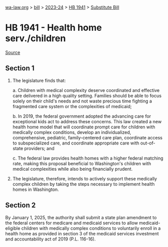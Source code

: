 [wa-law.org](/) > [bill](/bill/) > [2023-24](/bill/2023-24/) > [HB 1941](/bill/2023-24/hb/1941/) > [Substitute Bill](/bill/2023-24/hb/1941/S/)

# HB 1941 - Health home serv./children

[Source](http://lawfilesext.leg.wa.gov/biennium/2023-24/Pdf/Bills/House%20Bills/1941-S.pdf)

## Section 1
1. The legislature finds that:

    a. Children with medical complexity deserve coordinated and effective care delivered in a high quality setting. Families should be able to focus solely on their child's needs and not waste precious time fighting a fragmented care system or the complexities of medicaid;

    b. In 2019, the federal government adopted the advancing care for exceptional kids act to address these concerns. This law created a new health home model that will coordinate prompt care for children with medically complex conditions, develop an individualized, comprehensive, pediatric, family-centered care plan, coordinate access to subspecialized care, and coordinate appropriate care with out-of-state providers; and

    c. The federal law provides health homes with a higher federal matching rate, making this proposal beneficial to Washington's children with medical complexities while also being financially prudent.

2. The legislature, therefore, intends to actively support these medically complex children by taking the steps necessary to implement health homes in Washington.

## Section 2
By January 1, 2025, the authority shall submit a state plan amendment to the federal centers for medicare and medicaid services to allow medicaid-eligible children with medically complex conditions to voluntarily enroll in a health home as provided in section 3 of the medicaid services investment and accountability act of 2019 (P.L. 116-16).
